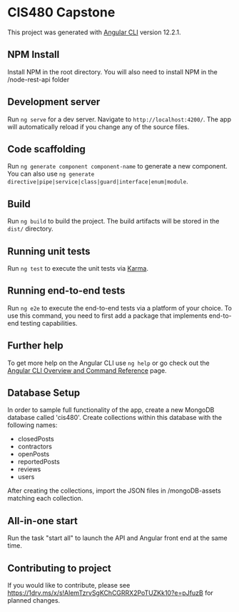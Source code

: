# CIS480 Capstone

This project was generated with [Angular CLI](https://github.com/angular/angular-cli) version 12.2.1.

## NPM Install

Install NPM in the root directory. You will also need to install NPM in the /node-rest-api folder

## Development server

Run `ng serve` for a dev server. Navigate to `http://localhost:4200/`. The app will automatically reload if you change any of the source files.

## Code scaffolding

Run `ng generate component component-name` to generate a new component. You can also use `ng generate directive|pipe|service|class|guard|interface|enum|module`.

## Build

Run `ng build` to build the project. The build artifacts will be stored in the `dist/` directory.

## Running unit tests

Run `ng test` to execute the unit tests via [Karma](https://karma-runner.github.io).

## Running end-to-end tests

Run `ng e2e` to execute the end-to-end tests via a platform of your choice. To use this command, you need to first add a package that implements end-to-end testing capabilities.

## Further help

To get more help on the Angular CLI use `ng help` or go check out the [Angular CLI Overview and Command Reference](https://angular.io/cli) page.

## Database Setup

In order to sample full functionality of the app, create a new MongoDB database called 'cis480'. Create collections within this database with the following names:

<ul>
    <li>closedPosts</li>
    <li>contractors</li>
    <li>openPosts</li>
    <li>reportedPosts</li>
    <li>reviews</li>
    <li>users</li>
</ul>
After creating the collections, import the JSON files in /mongoDB-assets matching each collection.

## All-in-one start

Run the task "start all" to launch the API and Angular front end at the same time.

## Contributing to project

If you would like to contribute, please see https://1drv.ms/x/s!AlemTzrvSgKChCGRRX2PoTUZKk10?e=pJfuzB
for planned changes.
